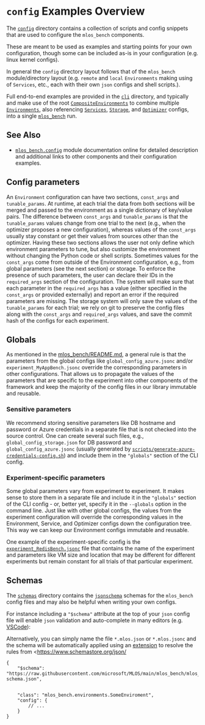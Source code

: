 # `config` Examples Overview

The [`config`](./) directory contains a collection of scripts and config snippets that are used to configure the `mlos_bench` components.

These are meant to be used as examples and starting points for your own configuration, though some can be included as-is in your configuration (e.g. linux kernel configs).

In general the `config` directory layout follows that of the `mlos_bench` module/directory layout (e.g. `remote` and `local` `Environments` making using of `Services`, etc., each with their own `json` configs and shell scripts.).

Full end-to-end examples are provided in the [`cli`](./cli/) directory, and typically and make use of the root [`CompositeEnvironments`](./environments/root/) to combine multiple [`Environments`](./environments/), also referencing [`Services`](./services/), [`Storage`](./storage/), and [`Optimizer`](./optimizers/) configs, into a single [`mlos_bench`](../run.py) run.

## See Also

- [`mlos_bench.config`](https://microsoft.github.io/MLOS/autoapi/mlos_bench/config/index.html) module documentation online for detailed description and additional links to other components and their configuration examples.

## Config parameters

An `Environment` configuration can have two sections, `const_args` and `tunable_params`.
At runtime, at each trial the data from both sections will be merged and passed to the environment as a single dictionary of key/value pairs.
The difference between `const_args` and `tunable_params` is that the `tunable_params` values change from one trial to the next (e.g., when the optimizer proposes a new configuration), whereas values of the `const_args` usually stay constant or get their values from sources other than the optimizer.
Having these two sections allows the user not only define which environment parameters to tune, but also customize the environment without changing the Python code or shell scripts.
Sometimes values for the `const_args` come from outside of the Environment configuration, e.g., from global parameters (see the next section) or storage.
To enforce the presence of such parameters, the user can declare their IDs in the `required_args` section of the configuration.
The system will make sure that each parameter in the `required_args` has a value (either specified in the `const_args` or provided externally) and report an error if the required parameters are missing.
The storage system will only save the values of the `tunable_params` for each trial; we rely on git to preserve the config files along with the `const_args` and `required_args` values, and save the commit hash of the configs for each experiment.

## Globals

As mentioned in the [mlos_bench/README.md](../../README.md), a general rule is that the parameters from the global configs like `global_config_azure.jsonc` and/or `experiment_MyAppBench.jsonc` override the corresponding parameters in other configurations.
That allows us to propagate the values of the parameters that are specific to the experiment into other components of the framework and keep the majority of the config files in our library immutable and reusable.

### Sensitive parameters

We recommend storing sensitive parameters like DB hostname and password or Azure credentials in a separate file that is not checked into the source control.
One can create several such files, e.g., `global_config_storage.json` for DB password and `global_config_azure.jsonc` (usually generated by [`scripts/generate-azure-credentials-config.sh`](../../../scripts/generate-azure-credentials-config.sh)) and include them in the `"globals"` section of the CLI config.

### Experiment-specific parameters

Some global parameters vary from experiment to experiment.
It makes sense to store them in a separate file and include it in the `"globals"` section of the CLI config - or, better yet, specify it in the `--globals` option in the command line.
Just like with other global configs, the values from the experiment configuration will override the corresponding values in the Environment, Service, and Optimizer configs down the configuration tree.
This way we can keep our Environment configs immutable and reusable.

One example of the experiment-specific config is the [`experiment_RedisBench.jsonc`](experiments/experiment_RedisBench.jsonc) file that contains the name of the experiment and parameters like VM size and location that may be different for different experiments but remain constant for all trials of that particular experiment.

## Schemas

The [`schemas`](./schemas/) directory contains the [`jsonschema`](https://json-schema.org/) schemas for the `mlos_bench` config files and may also be helpful when writing your own configs.

For instance including a `"$schema"` attribute at the top of your `json` config file will enable `json` validation and auto-complete in many editors (e.g. [VSCode](https://code.visualstudio.com/)):

Alternatively, you can simply name the file `*.mlos.json` or `*.mlos.jsonc` and the schema will be automatically applied using an [extension](https://marketplace.visualstudio.com/items?itemName=remcohaszing.schemastore) to resolve the rules from <https://www.schemastore.org/json/

```jsonc
{
    "$schema": "https://raw.githubusercontent.com/microsoft/MLOS/main/mlos_bench/mlos_bench/config/schemas/environments/environment-schema.json",


    "class": "mlos_bench.environments.SomeEnviroment",
    "config": {
        // ...
    }
}
```
